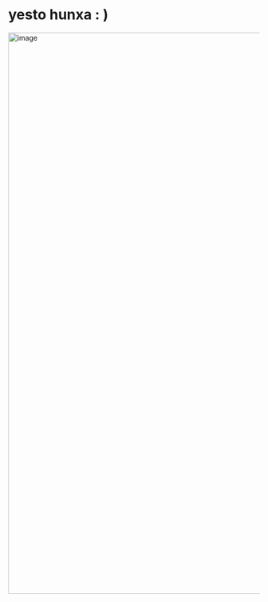 # yesto hunxa : )
<img width="1813" height="1125" alt="image" src="https://github.com/user-attachments/assets/6166be57-07c9-490a-ab88-bba19be68b13" />
